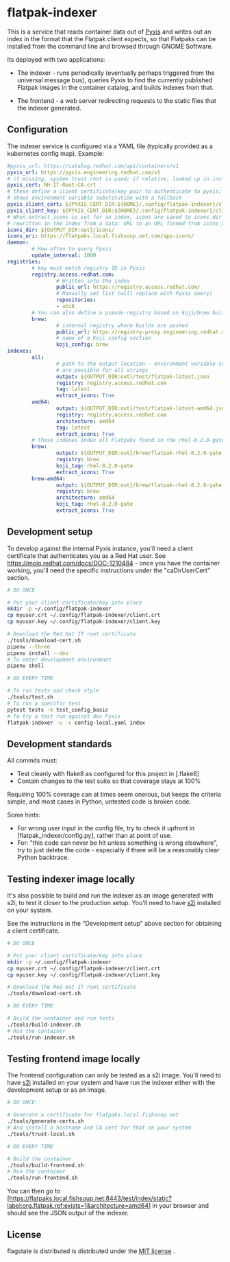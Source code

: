flatpak-indexer
===============

This is a service that reads container data out of
[Pyxis](https://gitlab.cee.redhat.com/rad/pyxis) and writes out an
index in the format that the Flatpak client expects, so that Flatpaks
can be installed from the command line and browsed through GNOME
Software.

Its deployed with two applications:

 * The indexer - runs periodically (eventually perhaps triggered from the universal
   message bus), queries Pyxis to find the currently published Flatpak images
   in the container catalog, and builds indexes from that.

 * The frontend - a web server redirecting requests to the static files that the
   indexer generated.

Configuration
-------------

The indexer service is configured via a YAML file (typically provided as a kubernetes
config map). Example:

``` yaml
#pyxis_url: https://catalog.redhat.com/api/containers/v1
pyxis_url: https://pyxis.engineering.redhat.com/v1
# if missing, system trust root is used; if relative, looked up in included certs
pyxis_cert: RH-IT-Root-CA.crt
# these define a client certificate/key pair to authenticate to pyxis; this
# shows environment variable substitution with a fallback
pyxis_client_cert: ${PYXIS_CERT_DIR:${HOME}/.config/flatpak-indexer}/client.crt
pyxis_client_key: ${PYXIS_CERT_DIR:${HOME}/.config/flatpak-indexer}/client.key
# When extract_icons is set for an index, icons are saved to icons_dir and labels are
# rewritten in the index from a data: URL to an URL formed from icons_uri
icons_dir: ${OUTPUT_DIR:out}/icons/
icons_uri: https://flatpaks.local.fishsoup.net.com/app-icons/
daemon:
        # How often to query Pyxis
        update_interval: 1800
registries:
        # key must match registry ID in Pyxis
        registry.access.redhat.com:
                # Written into the index
                public_url: https://registry.access.redhat.com/
                # Manually set list (will replace with Pyxis query)
                repositories:
                - ubi8
        # You can also define a pseudo-registry based on koji/brew builds
        brew:
                # internal registry where builds are pushed
                public_url: https://registry-proxy.engineering.redhat.com/
                # name of a Koji config section
                koji_config: brew
indexes:
        all:
                # path to the output location - environment variable substitions
                # are possible for all strings
                output: ${OUTPUT_DIR:out}/test/flatpak-latest.json
                registry: registry.access.redhat.com
                tag: latest
                extract_icons: True
        amd64:
                output: ${OUTPUT_DIR:out}/test/flatpak-latest-amd64.json
                registry: registry.access.redhat.com
                architecture: amd64
                tag: latest
                extract_icons: True
        # These indexes index all Flatpaks found in the rhel-8.2.0-gate tag
        brew:
                output: ${OUTPUT_DIR:out}/brew/flatpak-rhel-8.2.0-gate.json
                registry: brew
                koji_tag: rhel-8.2.0-gate
                extract_icons: True
        brew-amd64:
                output: ${OUTPUT_DIR:out}/brew/flatpak-rhel-8.2.0-gate-amd64.json
                registry: brew
                architecture: amd64
                koji_tag: rhel-8.2.0-gate
                extract_icons: True
```

Development setup
-----------------

To develop against the internal Pyxis instance, you'll need a client certificate that
authenticates you as a Red Hat user. See https://mojo.redhat.com/docs/DOC-1210484 -
once you have the container working, you'll need the specific instructions under the
"caDirUserCert" section.

``` sh
# DO ONCE

# Put your client certificate/key into place
mkdir -p ~/.config/flatpak-indexer
cp myuser.crt ~/.config/flatpak-indexer/client.crt
cp myuser.key ~/.config/flatpak-indexer/client.key

# Download the Red Hat IT root certificate
./tools/download-cert.sh
pipenv --three
pipenv install --dev
# To enter development environmnet
pipenv shell

# DO EVERY TIME

# To run tests and check style
./tools/test.sh
# To run a specific test
pytest tests -k test_config_basic
# To try a test run against dev Pyxis
flatpak-indexer -v -c config-local.yaml index
```

Development standards
---------------------
All commits must:
 * Test cleanly with flake8 as configured for this project in [.flake8]
 * Contain changes to the test suite so that coverage stays at 100%

Requiring 100% coverage can at times seem onerous, but keeps the criteria
simple, and most cases in Python, untested code is broken code.

Some hints:
 * For wrong user input in the config file, try to check it upfront in
   [flatpak_indexer/config.py], rather than at point of use.
 * For: "this code can never be hit unless something is wrong elsewhere",
   try to just delete the code - especially if there will be a reasonably
   clear Python backtrace.


Testing indexer image locally
-----------------------------

It's also possible to build and run the indexer as an image generated with
s2i, to test it closer to the production setup. You'll need to have
[s2i](https://github.com/openshift/source-to-image) installed on your system.

See the instructions in the "Development setup" above section for obtaining a
client certificate.

``` sh
# DO ONCE

# Put your client certificate/key into place
mkdir -p ~/.config/flatpak-indexer
cp myuser.crt ~/.config/flatpak-indexer/client.crt
cp myuser.key ~/.config/flatpak-indexer/client.key

# Download the Red Hat IT root certificate
./tools/download-cert.sh

# DO EVERY TIME

# Build the container and run tests
./tools/build-indexer.sh
# Run the container
./tools/run-indexer.sh
```

Testing frontend image locally
------------------------------

The frontend configuration can only be tested as a s2i image.
You'll need to have [s2i](https://github.com/openshift/source-to-image) installed on
your system and have run the indexer either with the development setup or as an image.

``` sh
# DO ONCE:

# Generate a certificate for flatpaks.local.fishsoup.net
./tools/generate-certs.sh
# And install a hostname and CA cert for that on your system
./tools/trust-local.sh

# DO EVERY TIME

# Build the container
./tools/build-frontend.sh
# Run the container
./tools/run-frontend.sh
```

You can then go to
[https://flatpaks.local.fishsoup.net:8443/test/index/static?label:org.flatpak.ref:exists=1&architecture=amd64]
in your browser and should see the JSON output of the indexer.

License
-------
flagstate is distributed is distributed under the [MIT license](LICENSE) .
